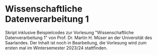 Wissenschaftliche Datenverarbeitung 1
=====================================

Skript inklusive Beispielcodes zur Vorlesung "Wissenschaftliche Datenverarbeitung 1" von Prof. Dr. Martin H. Müser an der Universität des Saarlandes. 
Der Inhalt ist noch in Bearbeitung, die Vorlesung wird zum ersten mal im Wintersemester 2023/24 stattfinden.
